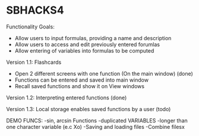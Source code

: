 # SBHACKS4

Functionality Goals:
- Allow users to input formulas, providing a name and description
- Allow users to access and edit previously entered forumlas
- Allow entering of variables into formulas to be computed

Version 1.1: Flashcards
- Open 2 different screens with one function (On the main window) (done)
- Functions can be entered and saved into main window
- Recall saved functions and show it on View windows

Version 1.2: Interpreting entered functions (done)

Version 1.3: Local storage enables saved functions by a user (todo)




DEMO FUNCS:
-sin, arcsin Functions
-duplicated VARIABLES
-longer than one character variable (e.c Xo)
-Saving and loading files
  -Combine filesx
